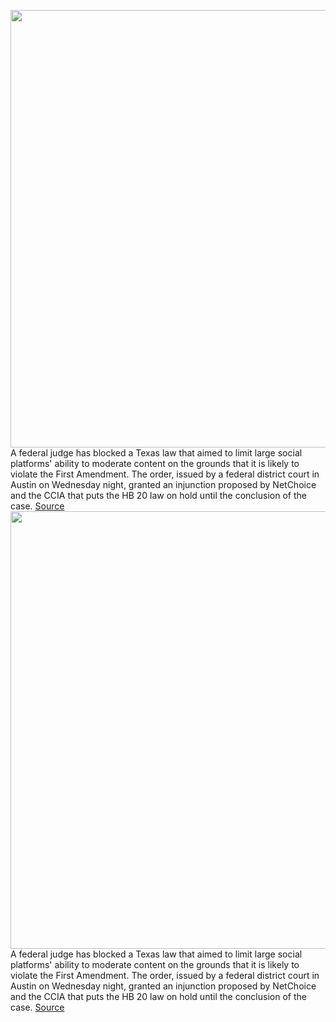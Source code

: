 <img src='https://cdn.vox-cdn.com/thumbor/OUQm_33UzV9w9OVwfem7sPMd8As=/0x0:6670x4447/1200x800/filters:focal(2066x2143:3132x3209)/cdn.vox-cdn.com/uploads/chorus_image/image/70217788/1236278969.0.jpg' width='700px' /><br/>
A federal judge has blocked a Texas law that aimed to limit large social platforms' ability to moderate content on the grounds that it is likely to violate the First Amendment. The order, issued by a federal district court in Austin on Wednesday night, granted an injunction proposed by NetChoice and the CCIA that puts the HB 20 law on hold until the conclusion of the case.
<a href='https://www.theverge.com/2021/12/1/22809654/texas-law-blocked-netchoice-ccia-injunction-viewpoint-discrimination'> Source <a/><img src='https://cdn.vox-cdn.com/thumbor/OUQm_33UzV9w9OVwfem7sPMd8As=/0x0:6670x4447/1200x800/filters:focal(2066x2143:3132x3209)/cdn.vox-cdn.com/uploads/chorus_image/image/70217788/1236278969.0.jpg' width='700px' /><br/>
A federal judge has blocked a Texas law that aimed to limit large social platforms' ability to moderate content on the grounds that it is likely to violate the First Amendment. The order, issued by a federal district court in Austin on Wednesday night, granted an injunction proposed by NetChoice and the CCIA that puts the HB 20 law on hold until the conclusion of the case.
<a href='https://www.theverge.com/2021/12/1/22809654/texas-law-blocked-netchoice-ccia-injunction-viewpoint-discrimination'> Source <a/>